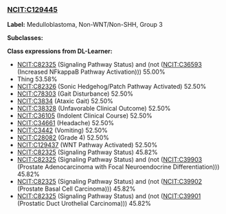 
### [NCIT:C129445](http://purl.obolibrary.org/obo/NCIT_C129445)
**Label:** Medulloblastoma, Non-WNT/Non-SHH, Group 3

**Subclasses:** 

**Class expressions from DL-Learner:**

- [NCIT:C82325](http://purl.obolibrary.org/obo/NCIT_C82325) (Signaling Pathway Status) and (not ([NCIT:C36593](http://purl.obolibrary.org/obo/NCIT_C36593) (Increased NFkappaB Pathway Activation))) 55.00%
- Thing 53.58%
- [NCIT:C82326](http://purl.obolibrary.org/obo/NCIT_C82326) (Sonic Hedgehog/Patch Pathway Activated) 52.50%
- [NCIT:C78303](http://purl.obolibrary.org/obo/NCIT_C78303) (Gait Disturbance) 52.50%
- [NCIT:C3834](http://purl.obolibrary.org/obo/NCIT_C3834) (Ataxic Gait) 52.50%
- [NCIT:C38328](http://purl.obolibrary.org/obo/NCIT_C38328) (Unfavorable Clinical Outcome) 52.50%
- [NCIT:C36105](http://purl.obolibrary.org/obo/NCIT_C36105) (Indolent Clinical Course) 52.50%
- [NCIT:C34661](http://purl.obolibrary.org/obo/NCIT_C34661) (Headache) 52.50%
- [NCIT:C3442](http://purl.obolibrary.org/obo/NCIT_C3442) (Vomiting) 52.50%
- [NCIT:C28082](http://purl.obolibrary.org/obo/NCIT_C28082) (Grade 4) 52.50%
- [NCIT:C129437](http://purl.obolibrary.org/obo/NCIT_C129437) (WNT Pathway Activated) 52.50%
- [NCIT:C82325](http://purl.obolibrary.org/obo/NCIT_C82325) (Signaling Pathway Status) 45.82%
- [NCIT:C82325](http://purl.obolibrary.org/obo/NCIT_C82325) (Signaling Pathway Status) and (not ([NCIT:C39903](http://purl.obolibrary.org/obo/NCIT_C39903) (Prostate Adenocarcinoma with Focal Neuroendocrine Differentiation))) 45.82%
- [NCIT:C82325](http://purl.obolibrary.org/obo/NCIT_C82325) (Signaling Pathway Status) and (not ([NCIT:C39902](http://purl.obolibrary.org/obo/NCIT_C39902) (Prostate Basal Cell Carcinoma))) 45.82%
- [NCIT:C82325](http://purl.obolibrary.org/obo/NCIT_C82325) (Signaling Pathway Status) and (not ([NCIT:C39901](http://purl.obolibrary.org/obo/NCIT_C39901) (Prostatic Duct Urothelial Carcinoma))) 45.82%


